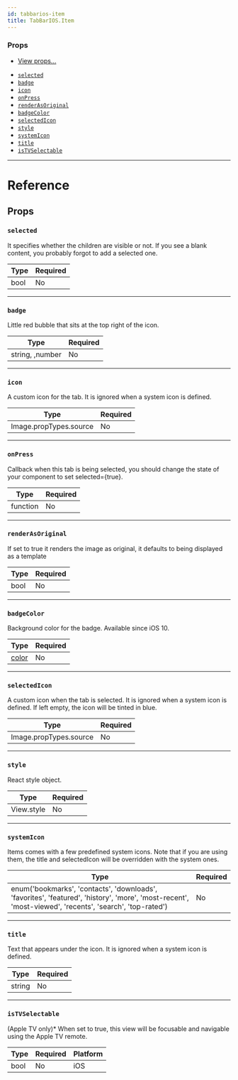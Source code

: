 ```yaml
---
id: tabbarios-item
title: TabBarIOS.Item
---
```

### Props

* [View props...](view.md#props)
- [`selected`](tabbarios-item.md#selected)
- [`badge`](tabbarios-item.md#badge)
- [`icon`](tabbarios-item.md#icon)
- [`onPress`](tabbarios-item.md#onpress)
- [`renderAsOriginal`](tabbarios-item.md#renderasoriginal)
- [`badgeColor`](tabbarios-item.md#badgecolor)
- [`selectedIcon`](tabbarios-item.md#selectedicon)
- [`style`](tabbarios-item.md#style)
- [`systemIcon`](tabbarios-item.md#systemicon)
- [`title`](tabbarios-item.md#title)
- [`isTVSelectable`](tabbarios-item.md#istvselectable)






---

# Reference

## Props

### `selected`

It specifies whether the children are visible or not. If you see a
blank content, you probably forgot to add a selected one.

| Type | Required |
| - | - |
| bool | No |




---

### `badge`

Little red bubble that sits at the top right of the icon.

| Type | Required |
| - | - |
| string, ,number | No |




---

### `icon`

A custom icon for the tab. It is ignored when a system icon is defined.

| Type | Required |
| - | - |
| Image.propTypes.source | No |




---

### `onPress`

Callback when this tab is being selected, you should change the state of your
component to set selected={true}.

| Type | Required |
| - | - |
| function | No |




---

### `renderAsOriginal`

If set to true it renders the image as original,
it defaults to being displayed as a template

| Type | Required |
| - | - |
| bool | No |




---

### `badgeColor`

Background color for the badge. Available since iOS 10.

| Type | Required |
| - | - |
| [color](colors.md) | No |




---

### `selectedIcon`

A custom icon when the tab is selected. It is ignored when a system
icon is defined. If left empty, the icon will be tinted in blue.

| Type | Required |
| - | - |
| Image.propTypes.source | No |




---

### `style`

React style object.

| Type | Required |
| - | - |
| View.style | No |




---

### `systemIcon`

Items comes with a few predefined system icons. Note that if you are
using them, the title and selectedIcon will be overridden with the
system ones.

| Type | Required |
| - | - |
| enum('bookmarks', 'contacts', 'downloads', 'favorites', 'featured', 'history', 'more', 'most-recent', 'most-viewed', 'recents', 'search', 'top-rated') | No |




---

### `title`

Text that appears under the icon. It is ignored when a system icon
is defined.

| Type | Required |
| - | - |
| string | No |




---

### `isTVSelectable`

(Apple TV only)* When set to true, this view will be focusable
and navigable using the Apple TV remote.



| Type | Required | Platform |
| - | - | - |
| bool | No | iOS  |






